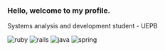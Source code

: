 ### Hello, welcome to my profile.

Systems analysis and development student - UEPB

![ruby](https://img.shields.io/badge/Ruby-CC342D?style=for-the-badge&logo=ruby&logoColor=white)
![rails](https://img.shields.io/badge/Ruby_on_Rails-CC0000?style=for-the-badge&logo=ruby-on-rails&logoColor=white)
![java](https://img.shields.io/badge/Java-ED8B00?style=for-the-badge&logo=openjdk&logoColor=white)
![spring](https://img.shields.io/badge/Spring-6DB33F?style=for-the-badge&logo=spring&logoColor=white)
